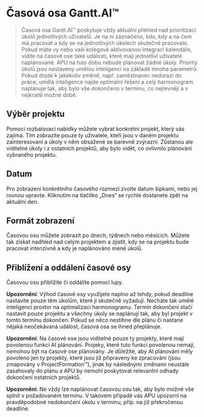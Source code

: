 # Časová osa Gantt.AI™

> Časová osa Gantt.AI™ poskytuje vždy aktuální přehled nad prioritizací úkolů jednotlivých uživatelů. Je na ní zaznačeno, kdo, kdy a na čem má pracovat a kdy se na jednotlivých úkolech skutečně pracovalo. Pokud máte vy nebo vaši kolegové aktivovanou integraci kalendáře, vidíte na časové ose také události, které mají jednotliví uživatelé naplánované. APU na tuto dobu nebude plánovat žádné úkoly. Priority úkolů jsou nastaveny umělou inteligencí na základě mnoha parametrů. Pokud dojde k jakékoliv změně, např. zaměstnanec nedorazí do práce, umělá inteligence najde optimální řešení a celý harmonogram naplánuje tak, aby bylo vše dokončeno v termínu, co nejlevněji a v nejkratší možné době.

## Výběr projektu
Pomocí rozbalovací nabídky můžete vybrat konkrétní projekt, který vás zajímá. Tím zobrazíte pouze ty uživatele, kteří jsou v daném projektu zainteresovaní a úkoly v něm obsažené se barevně zvýrazní. Zůstanou ale viditelné úkoly i z ostatních projektů, aby bylo vidět, co ovlivnilo plánování vybraného projektu.

## Datum
Pro zobrazení konkrétního časového rozmezí zvolte datum šipkami, nebo jej rovnou upravte. Kliknutím na tlačítko „Dnes“ se rychle dostanete zpět na aktuální den.

## Formát zobrazení
Časovou osu můžete zobrazit po dnech, týdnech nebo měsících. Můžete tak získat nadhled nad celým projektem a zjistit, kdy se na projektu bude pracovat intenzivně a kdy je naplánováno méně úkolů.

## Přiblížení a oddálení časové osy

Časovou osu přiblížite či oddálíte pomocí lupy.


**Upozornění**: Výhod časové osy využijete naplno až tehdy, pokud deadline nastavíte pouze těm úkolům, které ji skutečně vyžadují. Necháte tak umělé inteligenci prostor na optimalizaci harmonogramu. Termín dokončení stačí nastavit pouze projektu a všechny úkoly se naplánují tak, aby byl projekt v tomto termínu dokončen. Pokud se něco nestihne dle plánu či nastane nějaká neočekávaná událost, časová osa se ihned přeplánuje.

**Upozornění**: Na časové ose jsou viditelné pouze ty projekty, které mají povolenou funkci AI plánování. Projeky, které tuto funkci povolenou nemají, nemohou být na časové ose plánovány. Je důležité, aby AI plánování měly povoleno jen ty projekty, které jsou již připraveny ke zpracování (jsou zmapovány v ProjectFormation™), jinak by následnými změnami neustále zasahovaly do plánu a APU by nemohl poskytovat relevantní odhady dokončení ostatních projektů.

**Upozornění**: Ne vždy lze naplánovat časovou osu tak, aby bylo možné vše splnit v požadovaném termínu. V takovém případě vás APU upozorní na pravděpodobné nedokončení úkolu v termínu, příp. na již překročenou deadline.